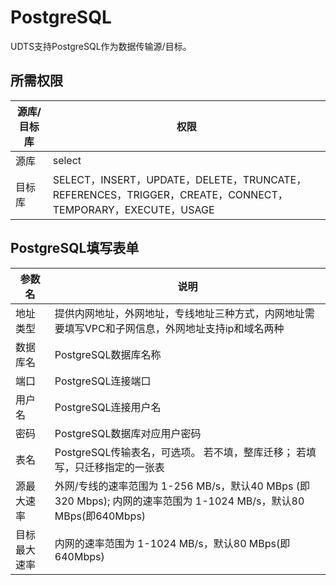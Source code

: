 

# PostgreSQL

UDTS支持PostgreSQL作为数据传输源/目标。

## 所需权限

| 源库/目标库   | 权限                                                         |
| -------- | ------------------------------------------------------------ |
| 源库       | select |
| 目标库 | SELECT，INSERT，UPDATE，DELETE，TRUNCATE，REFERENCES，TRIGGER，CREATE，CONNECT，TEMPORARY，EXECUTE，USAGE|

## PostgreSQL填写表单

| 参数名   | 说明                                                                                          |
|-------|---------------------------------------------------------------------------------------------|
| 地址类型 | 提供内网地址，外网地址，专线地址三种方式，内网地址需要填写VPC和子网信息，外网地址支持ip和域名两种 |
| 数据库名 | PostgreSQL数据库名称|                                         |
| 端口     | PostgreSQL连接端口                                                |
| 用户名   | PostgreSQL连接用户名                                              |
| 密码     | PostgreSQL数据库对应用户密码                                      |
| 表名     | PostgreSQL传输表名，可选项。 若不填，整库迁移； 若填写，只迁移指定的一张表  |
| 源最大速率    | 外网/专线的速率范围为 1-256 MB/s，默认40 MBps (即 320 Mbps); 内网的速率范围为 1-1024 MB/s，默认80 MBps(即640Mbps)          |
| 目标最大速率    | 内网的速率范围为 1-1024 MB/s，默认80 MBps(即640Mbps)        |
